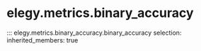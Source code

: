 
# elegy.metrics.binary_accuracy

::: elegy.metrics.binary_accuracy.binary_accuracy
    selection:
        inherited_members: true